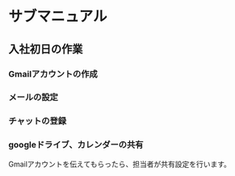 # サブマニュアル
## 入社初日の作業
### Gmailアカウントの作成
### メールの設定
### チャットの登録
### googleドライブ、カレンダーの共有
Gmailアカウントを伝えてもらったら、担当者が共有設定を行います。
